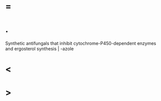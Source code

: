 # =

# .

Synthetic antifungals that inhibit cytochrome-P450-dependent enzymes and ergosterol synthesis | -azole

# <

# >
